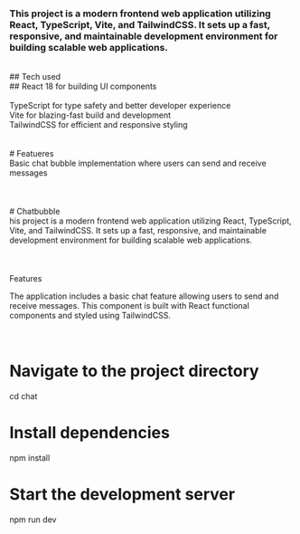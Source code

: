 ### This project is a modern frontend web application utilizing React, TypeScript, Vite, and TailwindCSS. It sets up a fast, responsive, and maintainable development environment for building scalable web applications.
<br>
## Tech used<br>
## React 18 for building UI components<br>
<br>
TypeScript for type safety and better developer experience<br>
Vite for blazing-fast build and development<br>
TailwindCSS for efficient and responsive styling<br>
<br>
<br>
# Featueres<br>
Basic chat bubble implementation where users can send and receive messages<br>
<br>
<br >
 <br>
# Chat bubble <br>
his project is a modern frontend web application utilizing React, TypeScript, Vite, and TailwindCSS. It sets up a fast, responsive, and maintainable development environment for building scalable web applications.<br><br>
<br>
<br >
Features<br>

The application includes a basic chat feature allowing users to send and receive messages. This component is built with React functional components and styled using TailwindCSS.<br>
<br>
<br>
# Navigate to the project directory<br>
cd chat
<br>
# Install dependencies<br>
npm install<br>
# Start the development server<br>
npm run dev<br>
 
 
